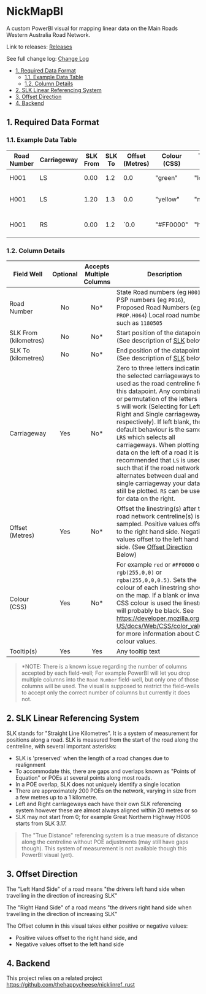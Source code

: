 # NickMapBI <!-- omit in toc -->

A custom PowerBI visual for mapping linear data on the Main Roads Western
Australia Road Network.

Link to releases: [Releases](https://github.com/thehappycheese/nickmap-bi/releases)

See full change log: [Change Log](./changelog.md)

- [1. Required Data Format](#1-required-data-format)
  - [1.1. Example Data Table](#11-example-data-table)
  - [1.2. Column Details](#12-column-details)
- [2. SLK Linear Referencing System](#2-slk-linear-referencing-system)
- [3. Offset Direction](#3-offset-direction)
- [4. Backend](#4-backend)


## 1. Required Data Format

### 1.1. Example Data Table

| Road Number | Carriageway | SLK From | SLK To | Offset (Metres) | Colour (CSS) | Tooltip (1) | Tooltip (2)          | ... |
| ----------- | ----------- | -------- | ------ | --------------- | ------------ | ----------- | -------------------- | --- |
| H001        | LS          | 0.00     | 1.2    | 0.0             | "green"      | "low"       | "Some comment"       | ... |
| H001        | LS          | 1.20     | 1.3    | 0.0             | "yellow"     | "medium"    | "Some other comment" | ... |
| H001        | RS          | 0.00     | 1.2    | `0.0            | "#FF0000"    | "high"      | "Some other comment" | ... |

### 1.2. Column Details

| Field Well            | Optional | Accepts Multiple Columns | Description                                                                                                                                                                                                                                                                                                                                                                                                                                                                                                                                                                              |
| --------------------- | :------: | :----------------------: | ---------------------------------------------------------------------------------------------------------------------------------------------------------------------------------------------------------------------------------------------------------------------------------------------------------------------------------------------------------------------------------------------------------------------------------------------------------------------------------------------------------------------------------------------------------------------------------------- |
| Road Number           |    No    |           No*            | State Road numbers (eg `H001`), PSP numbers (eg `P016`), Proposed Road Numbers (eg `PROP.H064`) Local road numbers such as `1180505`                                                                                                                                                                                                                                                                                                                                                                                                                                                     |
| SLK From (kilometres) |    No    |           No*            | Start position of the datapoint (See description of [SLK](#slk-linear-referencing-system) below)                                                                                                                                                                                                                                                                                                                                                                                                                                                                                         |
| SLK To (kilometres)   |    No    |           No*            | End position of the datapoint (See description of [SLK](#slk-linear-referencing-system) below)                                                                                                                                                                                                                                                                                                                                                                                                                                                                                           |
| Carriageway           |   Yes    |           No*            | Zero to three letters indicating the selected carriageways to be used as the road centreline for this datapoint.  Any combination or permutation of the letters `L`, `R`, `S` will work (Selecting for Left, Right and Single carriageways respectively). If left blank, the default behaviour is the same as `LRS` which selects all carriageways. When plotting data on the left of a road it is recommended that `LS` is used, such that if the road network alternates between dual and single carriageway your data will still be plotted.  `RS` can be used for data on the right. |
| Offset (Metres)       |   Yes    |           No*            | Offset the linestring(s) after the road network centreline(s) is/are sampled. Positive values offset to the right hand side. Negative values offset to the left hand side. (See [Offset Direction](#offset-direction) Below)                                                                                                                                                                                                                                                                                                                                                             |
| Colour (CSS)          |   Yes    |           No*            | For example `red` or `#FF0000` or `rgb(255,0,0)` or `rgba(255,0,0,0.5)`. Sets the colour of each linestring shown on the map. If a blank or invalid CSS colour is used the linestring will probably be black. See <https://developer.mozilla.org/en-US/docs/Web/CSS/color_value> for more information about CSS colour values.                                                                                                                                                                                                                                                           |
| Tooltip(s)            |   Yes    |           Yes            | Any tooltip text                                                                                                                                                                                                                                                                                                                                                                                                                                                                                                                                                                         |

> *NOTE: There is a known issue regarding the number of columns accepted by each
> field-well; For example PowerBI will let you drop multiple columns into the
> `Road Number` field-well, but only one of those columns will be used. The
> visual is supposed to restrict the field-wells to accept only the correct
> number of columns but currently it does not.

## 2. SLK Linear Referencing System

SLK stands for "Straight Line Kilometres". It is a system of measurement for
positions along a road. SLK is measured from the start of the road along the
centreline, with several important asterisks:

- SLK is 'preserved' when the length of a road changes due to realignment
- To accommodate this, there are gaps and overlaps known as "Points of Equation"
  or POEs at several points along most roads.
- In a POE overlap, SLK does not uniquely identify a single location
- There are approximately 200 POEs on the network, varying in size from a few metres up to a 1 kilometre.
- Left and Right carriageways each have their own SLK referencing system however
  these are almost always aligned within 20 metres or so
- SLK may not start from 0; for example Great Northern Highway H006 starts from SLK 3.17.


> The "True Distance" referencing system is a true measure of distance along the
> centreline without POE adjustments (may still have gaps though). This system
> of measurement is not available though this PowerBI visual (yet).

## 3. Offset Direction

The "Left Hand Side" of a road means "the drivers left hand side when travelling
in the direction of increasing SLK"

The "Right Hand Side" of a road means "the drivers right hand side when
travelling in the direction of increasing SLK"

The Offset column in this visual takes either positive or negative values:

- Positive values offset to the right hand side, and
- Negative values offset to the left hand side

## 4. Backend

This project relies on a related project https://github.com/thehappycheese/nicklinref_rust